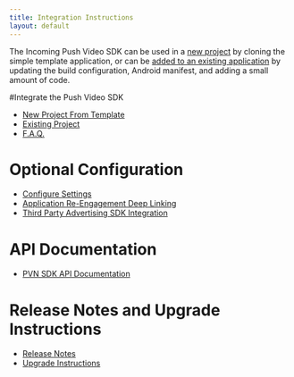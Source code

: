 ```yaml
---
title: Integration Instructions
layout: default 
---
```



The Incoming Push Video SDK can be used in a [new project](#new-project) by cloning the simple template application,  or can be [added to an existing application](#add-to-existing-project) by updating the build configuration, Android manifest, and adding a small amount of code.

#Integrate the Push Video SDK

 * [New Project From Template](new-project.html)
 * [Existing Project](existing-project.html)
 * [F.A.Q.](faq.html)

# Optional Configuration

 * [Configure Settings](configure-settings.html)
 * [Application Re-Engagement Deep Linking](deep-linking.html)
 * [Third Party Advertising SDK Integration](advertising.html)

# API Documentation

 * [PVN SDK API Documentation](apidocs-1.6/index.html)

# Release Notes and Upgrade Instructions

 * [Release Notes](changelog.html)
 * [Upgrade Instructions](upgrade-instructions.html)
